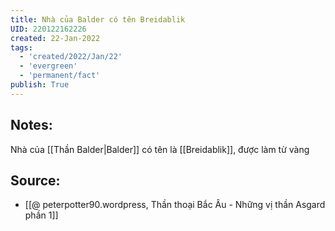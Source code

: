 ```yaml
---
title: Nhà của Balder có tên Breidablik
UID: 220122162226
created: 22-Jan-2022
tags:
  - 'created/2022/Jan/22'
  - 'evergreen'
  - 'permanent/fact'
publish: True
---
```

## Notes:
Nhà của [[Thần Balder|Balder]] có tên là [[Breidablik]], được làm từ vàng

## Source:
- [[@ peterpotter90.wordpress, Thần thoại Bắc Âu - Những vị thần Asgard phần 1]]



